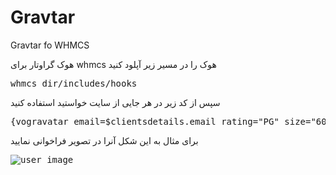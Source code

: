 # Gravtar
Gravtar fo WHMCS

هوک گراوتار برای whmcs
هوک را در مسیر زیر آپلود کنید
<pre>
whmcs_dir/includes/hooks
</pre>
سپس از کد زیر در هر جایی از سایت خواستید استفاده کنید
<pre>
{vogravatar email=$clientsdetails.email rating="PG" size="60" }
</pre>
برای مثال به این شکل آنرا در تصویر فراخوانی نمایید
<pre>
<img src="{vogravatar email=$clientsdetails.email rating="PG" size="60" }" alt="user image">
</pre>

